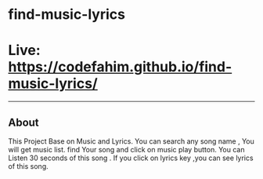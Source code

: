 # find-music-lyrics
# Live: https://codefahim.github.io/find-music-lyrics/


-----------
About
-----------
This Project Base on Music and Lyrics.
You can search any song name ,
You will get music list.
find Your song and click on music play button.
You can Listen 30 seconds of this song .
If you click on lyrics key ,you can see lyrics of this song.